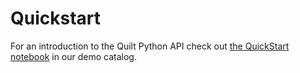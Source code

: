# Quickstart

For an introduction to the Quilt Python API check out [the QuickStart notebook](https://open.quiltdata.com/b/quilt-example/packages/examples/hurdat/tree/latest/) in our demo catalog.

